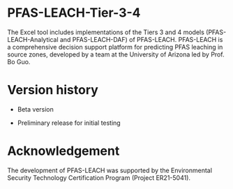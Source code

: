 # PFAS-LEACH-Tier-3-4
The Excel tool includes implementations of the Tiers 3 and 4 models (PFAS-LEACH-Analytical and PFAS-LEACH-DAF) of PFAS-LEACH. PFAS-LEACH is a comprehensive decision support platform for predicting PFAS leaching in source zones, developed by a team at the University of Arizona led by Prof. Bo Guo.

# Version history
* Beta version
- Preliminary release for initial testing

# Acknowledgement
The development of PFAS-LEACH was supported by the Environmental Security Technology Certification Program (Project ER21-5041).
